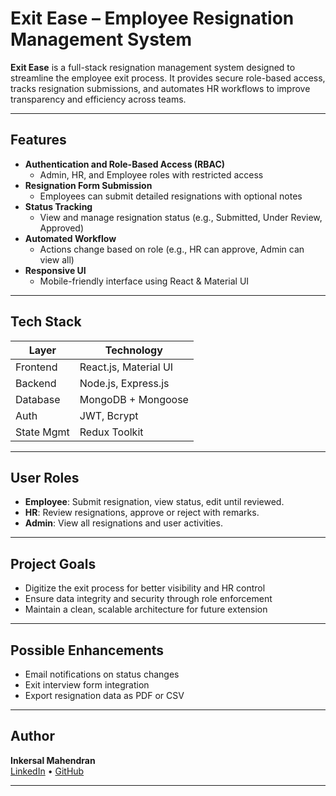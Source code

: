 # Exit Ease – Employee Resignation Management System

**Exit Ease** is a full-stack resignation management system designed to streamline the employee exit process.
It provides secure role-based access, tracks resignation submissions, and automates HR workflows to improve transparency and efficiency across teams.

---

## Features

- **Authentication and Role-Based Access (RBAC)**
  - Admin, HR, and Employee roles with restricted access
- **Resignation Form Submission**
  - Employees can submit detailed resignations with optional notes
- **Status Tracking**
  - View and manage resignation status (e.g., Submitted, Under Review, Approved)
- **Automated Workflow**
  - Actions change based on role (e.g., HR can approve, Admin can view all)
- **Responsive UI**
  - Mobile-friendly interface using React & Material UI

---

## Tech Stack

| Layer      | Technology               |
|------------|---------------------------|
| Frontend   | React.js, Material UI   |
| Backend    | Node.js, Express.js       |
| Database   | MongoDB + Mongoose        |
| Auth       | JWT, Bcrypt               |
| State Mgmt | Redux Toolkit             |

---

## User Roles

- **Employee**: Submit resignation, view status, edit until reviewed.
- **HR**: Review resignations, approve or reject with remarks.
- **Admin**: View all resignations and user activities.

---

## Project Goals

- Digitize the exit process for better visibility and HR control
- Ensure data integrity and security through role enforcement
- Maintain a clean, scalable architecture for future extension

---

## Possible Enhancements

- Email notifications on status changes
- Exit interview form integration
- Export resignation data as PDF or CSV

---

## Author

**Inkersal Mahendran**  
[LinkedIn](https://linkedin.com/in/inkersal-mahendran) • [GitHub](https://github.com/inkersal501)

---

